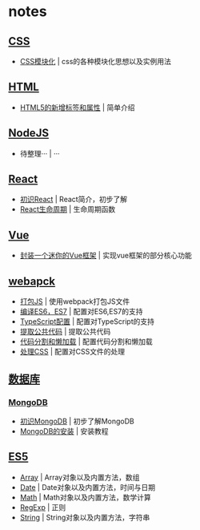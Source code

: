 # notes

## [CSS](./CSS)
- [CSS模块化](./CSS/CSS模块化.md) | css的各种模块化思想以及实例用法

## [HTML](./HTML)

- [HTML5的新增标签和属性](./HTML/HTML5的新增标签和属性.md) | 简单介绍



## [NodeJS](./NodeJS)
- 待整理··· | ···      




## [React](./react)
- [初识React](./react/react.md)             | React简介，初步了解
- [React生命周期](./react/react生命周期.md) | 生命周期函数        



## [Vue](./Vue)
- [封装一个迷你的Vue框架](./Vue/封装一个迷你Vue框架.md) | 实现vue框架的部分核心功能




## [webapck](./webpack学习笔记)

- [打包JS](./webpack学习笔记/3-2-打包js/打包JS.md)             | 使用webpack打包JS文件 
- [编译ES6，ES7](./webpack学习笔记/3-3-编译ES6-7/编译ES6-7.md) | 配置对ES6,ES7的支持   
- [TypeScript配置](./webpack学习笔记/3-4-TypeScript配置/Typescript配置.md) | 配置对TypeScript的支持
- [提取公共代码](./webpack学习笔记/3-5提取公共代码/提取公共代码.md) | 提取公共代码          
- [代码分割和懒加载](./webpack学习笔记/3-6代码分割和懒加载/代码分割和懒加载.md) | 配置代码分割和懒加载  
- [处理CSS](./webpack学习笔记/3-9处理CSS/处理CSS.md)           | 配置对CSS文件的处理   




## [数据库](./数据库)
### [MongoDB](./数据库/MongoDB)
- [初识MongoDB](./数据库/MongoDB/初识MongoDB.md)     | 初步了解MongoDB
- [MongoDB的安装](./数据库/MongoDB/MongoDB的安装.md) | 安装教程       



## [ES5](./ES5)
- [Array](./ES5/Array.md)   | Array对象以及内置方法，数组     
- [Date](./ES5/Date.md)     | Date对象以及内置方法，时间与日期
- [Math](./ES5/Math.md)     | Math对象以及内置方法，数学计算  
- [RegExp](./ES5/RegExp.md) | 正则                            
- [String](./ES5/String.md) | String对象以及内置方法，字符串  


